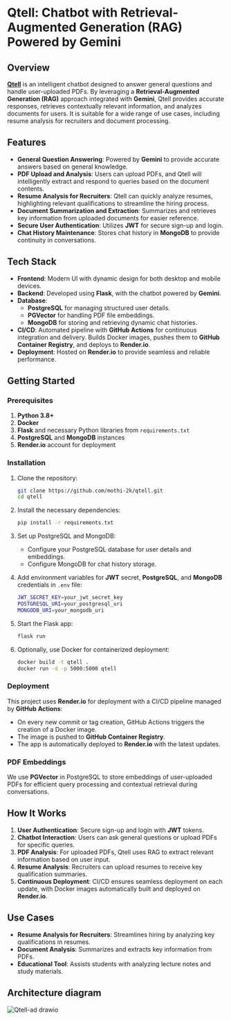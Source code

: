 
# Qtell: Chatbot with Retrieval-Augmented Generation (RAG) Powered by Gemini

## Overview
[**Qtell**](https://qtell-latest.onrender.com/) is an intelligent chatbot designed to answer general questions and handle user-uploaded PDFs. By leveraging a **Retrieval-Augmented Generation (RAG)** approach integrated with **Gemini**, Qtell provides accurate responses, retrieves contextually relevant information, and analyzes documents for users. It is suitable for a wide range of use cases, including resume analysis for recruiters and document processing.

## Features
- **General Question Answering**: Powered by **Gemini** to provide accurate answers based on general knowledge.
- **PDF Upload and Analysis**: Users can upload PDFs, and Qtell will intelligently extract and respond to queries based on the document contents.
- **Resume Analysis for Recruiters**: Qtell can quickly analyze resumes, highlighting relevant qualifications to streamline the hiring process.
- **Document Summarization and Extraction**: Summarizes and retrieves key information from uploaded documents for easier reference.
- **Secure User Authentication**: Utilizes **JWT** for secure sign-up and login.
- **Chat History Maintenance**: Stores chat history in **MongoDB** to provide continuity in conversations.

## Tech Stack
- **Frontend**: Modern UI with dynamic design for both desktop and mobile devices.
- **Backend**: Developed using **Flask**, with the chatbot powered by **Gemini**.
- **Database**: 
  - **PostgreSQL** for managing structured user details.
  - **PGVector** for handling PDF file embeddings.
  - **MongoDB** for storing and retrieving dynamic chat histories.
- **CI/CD**: Automated pipeline with **GitHub Actions** for continuous integration and delivery. Builds Docker images, pushes them to **GitHub Container Registry**, and deploys to **Render.io**.
- **Deployment**: Hosted on **Render.io** to provide seamless and reliable performance.

## Getting Started

### Prerequisites
1. **Python 3.8+**
2. **Docker**
3. **Flask** and necessary Python libraries from `requirements.txt`
4. **PostgreSQL** and **MongoDB** instances
5. **Render.io** account for deployment

### Installation
1. Clone the repository:
    ```bash
    git clone https://github.com/mothi-2k/qtell.git
    cd qtell
    ```

2. Install the necessary dependencies:
    ```bash
    pip install -r requirements.txt
    ```

3. Set up PostgreSQL and MongoDB:
    - Configure your PostgreSQL database for user details and embeddings.
    - Configure MongoDB for chat history storage.

4. Add environment variables for **JWT** secret, **PostgreSQL**, and **MongoDB** credentials in `.env` file:
    ```bash
    JWT_SECRET_KEY=your_jwt_secret_key
    POSTGRESQL_URI=your_postgresql_uri
    MONGODB_URI=your_mongodb_uri
    ```

5. Start the Flask app:
    ```bash
    flask run
    ```

6. Optionally, use Docker for containerized deployment:
    ```bash
    docker build -t qtell .
    docker run -d -p 5000:5000 qtell
    ```

### Deployment
This project uses **Render.io** for deployment with a CI/CD pipeline managed by **GitHub Actions**:
- On every new commit or tag creation, GitHub Actions triggers the creation of a Docker image.
- The image is pushed to **GitHub Container Registry**.
- The app is automatically deployed to **Render.io** with the latest updates.

### PDF Embeddings
We use **PGVector** in PostgreSQL to store embeddings of user-uploaded PDFs for efficient query processing and contextual retrieval during conversations.

## How It Works
1. **User Authentication**: Secure sign-up and login with **JWT** tokens.
2. **Chatbot Interaction**: Users can ask general questions or upload PDFs for specific queries.
3. **PDF Analysis**: For uploaded PDFs, Qtell uses RAG to extract relevant information based on user input.
4. **Resume Analysis**: Recruiters can upload resumes to receive key qualification summaries.
5. **Continuous Deployment**: CI/CD ensures seamless deployment on each update, with Docker images automatically built and deployed on **Render.io**.

## Use Cases
- **Resume Analysis for Recruiters**: Streamlines hiring by analyzing key qualifications in resumes.
- **Document Analysis**: Summarizes and extracts key information from PDFs.
- **Educational Tool**: Assists students with analyzing lecture notes and study materials.

## Architecture diagram
![Qtell-ad drawio](https://github.com/user-attachments/assets/eee47f2b-18ca-4359-90e0-e2d06d843df0)

  
